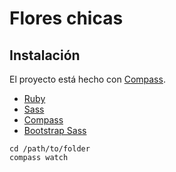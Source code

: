 # Flores chicas

## Instalación
El proyecto está hecho con [Compass](http://compass-style.org/install/).

* [Ruby](https://www.ruby-lang.org/en/)
* [Sass](http://sass-lang.com/)
* [Compass](http://compass-style.org/install/)
* [Bootstrap Sass](https://github.com/twbs/bootstrap-sass)

```
cd /path/to/folder
compass watch
```